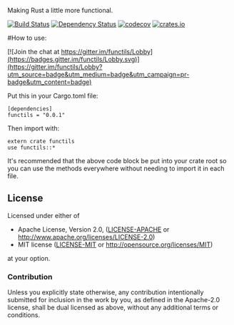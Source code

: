 Making Rust a little more functional.

[![Build Status](https://travis-ci.org/mgattozzi/functils.svg?branch=master)](https://travis-ci.org/mgattozzi/functils)
[![Dependency Status](https://dependencyci.com/github/mgattozzi/functils/badge)](https://dependencyci.com/github/mgattozzi/functils)
[![codecov](https://codecov.io/gh/mgattozzi/functils/branch/master/graph/badge.svg)](https://codecov.io/gh/mgattozzi/functils)
[![crates.io](https://img.shields.io/crates/v/functils.svg)](https://crates.io/crates/functils)

#How to use:

[![Join the chat at https://gitter.im/functils/Lobby](https://badges.gitter.im/functils/Lobby.svg)](https://gitter.im/functils/Lobby?utm_source=badge&utm_medium=badge&utm_campaign=pr-badge&utm_content=badge)

Put this in your Cargo.toml file:

```
[dependencies]
functils = "0.0.1"
```

Then import with:

```
extern crate functils
use functils::*
```

It's recommended that the above code block be put into your crate root
so you can use the methods everywhere without needing to import it in
each file.

## License

Licensed under either of

 * Apache License, Version 2.0, ([LICENSE-APACHE](LICENSE-APACHE) or http://www.apache.org/licenses/LICENSE-2.0)
 * MIT license ([LICENSE-MIT](LICENSE-MIT) or http://opensource.org/licenses/MIT)

at your option.

### Contribution

Unless you explicitly state otherwise, any contribution intentionally submitted
for inclusion in the work by you, as defined in the Apache-2.0 license, shall be dual licensed as above, without any
additional terms or conditions.
